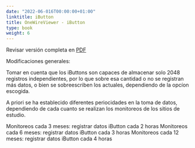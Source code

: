 ```yaml
---
date: "2022-06-016T00:00:00+01:00"
linktitle: iButton
title: OneWireViewer - iButton
type: book
weight: 6
---
```

Revisar versión completa en [PDF](/manuals/manual_equipo/ibuttons.pdf)

Modificaciones generales:

Tomar en cuenta que los iButtons son capaces de almacenar solo 2048 registros independientes, por lo que sobre esa cantidad o no se registran más datos, o bien se sobreescriben los actuales, dependiendo de la opcíon escogida.

A priori se ha establecido diferentes periocidades en la toma de datos, dependiendo de cada cuanto se realizan los monitoreos de los sitios de estudio. 

Monitoreos cada 3 meses: registrar datos iButton cada 2 horas
Monitoreos cada 6 meses: registrar datos iButton cada 3 horas
Monitoreos cada 12 meses: registrar datos iButton cada 4 horas
